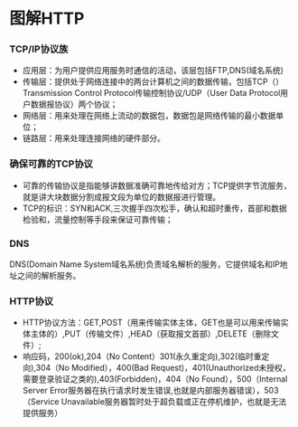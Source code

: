 # 图解HTTP

### TCP/IP协议族
- 应用层：为用户提供应用服务时通信的活动，该层包括FTP,DNS(域名系统)
- 传输层：提供处于网络连接中的两台计算机之间的数据传输，包括TCP（）Transmission Control Protocol传输控制协议/UDP（User Data Protocol用户数据报协议）两个协议；
- 网络层：用来处理在网络上流动的数据包，数据包是网络传输的最小数据单位；
- 链路层：用来处理连接网络的硬件部分。

### 确保可靠的TCP协议
- 可靠的传输协议是指能够讲数据准确可靠地传给对方；TCP提供字节流服务，就是讲大块数据分割成报文段为单位的数据报进行管理。
- TCP的标识：SYN和ACK,三次握手四次松手，确认和超时重传，首部和数据检验和，流量控制等手段来保证可靠传输；

### DNS
DNS(Domain Name System域名系统)负责域名解析的服务，它提供域名和IP地址之间的解析服务。

### HTTP协议
- HTTP协议方法：GET,POST（用来传输实体主体，GET也是可以用来传输实体主体的）,PUT（传输文件）,HEAD（获取报文首部）,DELETE（删除文件）;
- 响应码，200(ok),204（No Content）301(永久重定向),302(临时重定向),304（No Modified），400(Bad Request)，401(Unauthorized未授权，需要登录验证之类的),403(Forbidden)，404（No Found），500（Internal Server Error服务器在执行请求时发生错误,也就是内部服务器错误），503（Service Unavailable服务器暂时处于超负载或正在停机维护，也就是无法提供服务）